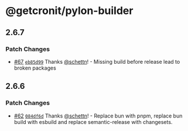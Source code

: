 # @getcronit/pylon-builder

## 2.6.7

### Patch Changes

- [#67](https://github.com/getcronit/pylon/pull/67) [`eb85d99`](https://github.com/getcronit/pylon/commit/eb85d9920235e0322f39f46576e1098526e871b5) Thanks [@schettn](https://github.com/schettn)! - Missing build before release lead to broken packages

## 2.6.6

### Patch Changes

- [#62](https://github.com/getcronit/pylon/pull/62) [`084df6d`](https://github.com/getcronit/pylon/commit/084df6daa53ccfe575db1aacbd1a07adebf8a716) Thanks [@schettn](https://github.com/schettn)! - Replace bun with pnpm, replace bun build with esbuild and replace semantic-release with changesets.
